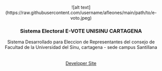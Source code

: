 <p align="center">
    ![alt text](https://raw.githubusercontent.com/username/afleones/main/path/to/e-voto.jpeg)

  <h3 align="center">Sistema Electoral E-VOTE UNISINU CARTAGENA</h3>

  <p align="center">
    Sistema Desarrollado para Eleccion de Representantes del consejo de Facultad de la Universidad del Sinu, cartagena - sede campus Santillana
    <br>
    <br>
    <br>
    <a href="https://andresleones.com/">Developer Site</a>
  </p>
</p>
